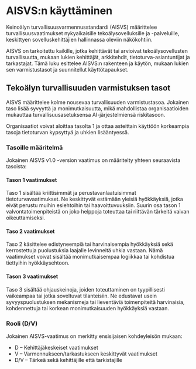 # AISVS:n käyttäminen

Keinoälyn turvallisuusvarmennusstandardi (AISVS) määrittelee turvallisuusvaatimukset nykyaikaisille tekoälysovelluksille ja -palveluille, keskittyen sovelluskehittäjien hallinnassa oleviin näkökohtiin.

AISVS on tarkoitettu kaikille, jotka kehittävät tai arvioivat tekoälysovellusten turvallisuutta, mukaan lukien kehittäjät, arkkitehdit, tietoturva-asiantuntijat ja tarkastajat. Tämä luku esittelee AISVS:n rakenteen ja käytön, mukaan lukien sen varmistustasot ja suunnitellut käyttötapaukset.

## Tekoälyn turvallisuuden varmistuksen tasot

AISVS määrittelee kolme nousevaa turvallisuuden varmistustasoa. Jokainen taso lisää syvyyttä ja monimutkaisuutta, mikä mahdollistaa organisaatioiden mukauttaa turvallisuusasetuksensa AI-järjestelmiensä riskitasoon.

Organisaatiot voivat aloittaa tasolta 1 ja ottaa asteittain käyttöön korkeampia tasoja tietoturvan kypsyttyä ja uhkien lisääntyessä.

### Tasoille määritelmä

Jokainen AISVS v1.0 -version vaatimus on määritelty yhteen seuraavista tasoista:

#### Tason 1 vaatimukset

Taso 1 sisältää kriittisimmät ja perustavanlaatuisimmat tietoturvavaatimukset. Ne keskittyvät estämään yleisiä hyökkäyksiä, jotka eivät perustu muihin esiehtoihin tai haavoittuvuuksiin. Suurin osa tason 1 valvontatoimenpiteistä on joko helppoja toteuttaa tai riittävän tärkeitä vaivan oikeuttamiseksi.

#### Taso 2 vaatimukset

Taso 2 käsittelee edistyneempiä tai harvinaisempia hyökkäyksiä sekä kerrostettuja puolustuksia laajalle levinneitä uhkia vastaan. Nämä vaatimukset voivat sisältää monimutkaisempaa logiikkaa tai kohdistua tiettyihin hyökkäysehtoon.

#### Tason 3 vaatimukset

Taso 3 sisältää ohjauskeinoja, joiden toteuttaminen on tyypillisesti vaikeampaa tai jotka soveltuvat tilanteisiin. Ne edustavat usein syvyyspuolustuksen mekanismeja tai lieventäviä toimenpiteitä harvinaisia, kohdennettuja tai korkean monimutkaisuuden hyökkäyksiä vastaan.

### Rooli (D/V)

Jokainen AISVS-vaatimus on merkitty ensisijaisen kohdeyleisön mukaan:

* D – Kehittäjäkeskeiset vaatimukset
* V – Varmennukseen/tarkastukseen keskittyvät vaatimukset
* D/V – Tärkeä sekä kehittäjille että tarkistajille

